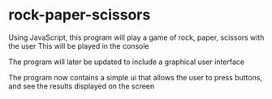 # rock-paper-scissors

Using JavaScript, this program will play a game of rock, paper, scissors with the user
This will be played in the console

The program will later be updated to include a graphical user interface

The program now contains a simple ui that allows the user to press buttons, and see the
results displayed on the screen